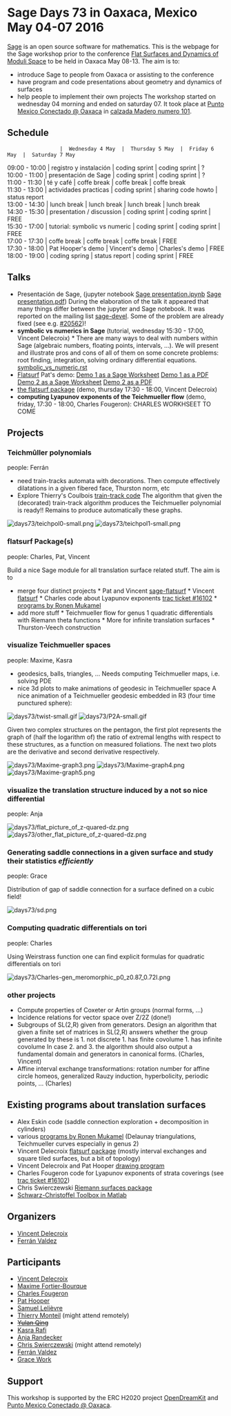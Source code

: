 

# Sage Days 73 in Oaxaca, Mexico May 04-07 2016

<a class="http" href="http://sagemath.org">Sage</a> is an open source software for mathematics. This is the webpage for the Sage workshop prior to the conference <a class="http" href="http://www.birs.ca/events/2016/5-day-workshops/16w5010">Flat Surfaces and Dynamics of Moduli Space</a> to be held in Oaxaca May 08-13. The aim is to: 

* introduce Sage to people from Oaxaca or assisting to the conference 
* have program and code presentations about geometry and dynamics of surfaces 
* help people to implement their own projects 
The workshop started on wednesday 04 morning and ended on saturday 07. It took place at <a class="http" href="http://www.pmc.gob.mx/">Punto Mexico Conectado @ Oaxaca</a> in <a class="https" href="https://www.google.com.mx/maps/place/Punto+M%C3%A9xico+Conectado+Oaxaca/@17.0630565,-96.7325754,19z/data=!4m2!3m1!1s0x85c722148d9070eb:0x431c6d96d211d5b5">calzada Madero numero 101</a>. 


## Schedule
                     |  Wednesday 4 May  |  Thursday 5 May  |  Friday 6 May  |  Saturday 7 May 
 09:00 - 10:00  |  registro y instalación         |  coding sprint                  |  coding sprint                |  ?                             
 10:00 - 11:00  |  presentación de Sage           |  coding sprint                  |  coding sprint                |  ?                             
 11:00 - 11:30  |  té y café             |  coffe break           |  coffe break         |  coffe break          
 11:30 - 13:00  |  actividades practicas          |  coding sprint                  |  sharing code howto           |  status report                 
 13:00 - 14:30  |  lunch break           |  lunch break           |  lunch break         |  lunch break          
 14:30 - 15:30  |  presentation / discussion      |  coding sprint                  |  coding sprint                |  FREE                          
 15:30 - 17:00  |  tutorial: symbolic vs numeric  |  coding sprint                  |  coding sprint                |  FREE                          
 17:00 - 17:30  |  coffe break           |  coffe break           |  coffe break         |  FREE                          
 17:30 - 18:00  |  Pat Hooper's demo              |  Vincent's demo                 |  Charles's demo               |  FREE                          
 18:00 - 19:00  |  coding spring                  |  status report                  |  coding sprint                |  FREE                          


## Talks

* Presentación de Sage, (jupyter notebook <a href="days73/Sage presentation.ipynb">Sage presentation.ipynb</a> <a href="days73/Sage presentation.pdf">Sage presentation.pdf</a>) During the elaboration of the talk it appeared that many things differ between the jupyter and Sage notebook. It was reported on the mailing list <a class="https" href="https://groups.google.com/forum/#!topic/sage-devel/OO64qyj65oo">sage-devel</a>. Some of the problem are already fixed (see e.g. <a class="http" href="http://trac.sagemath.org/ticket/20562">#20562</a>)! 
* **symbolic vs numerics in Sage** (tutorial, wednesday 15:30 - 17:00, Vincent Delecroix) 
      * There are many ways to deal with numbers within Sage (algebraic numbers, floating points, intervals, ...). We will present and illustrate pros and cons of all of them on some concrete problems: root finding, integration, solving ordinary differential equations.  <a href="days73/symbolic_vs_numeric.rst">symbolic_vs_numeric.rst</a> 
* <a class="https" href="https://github.com/videlec/sage-flatsurf">Flatsurf</a> Pat's demo: <a href="days73/Hooper-sage_days_73-demo1.sws">Demo 1 as a Sage Worksheet</a> <a href="days73/Hooper-sage_days_73-demo1.pdf">Demo 1 as a PDF</a> <a href="days73/Hooper-sage_days_73-demo2.sws">Demo 2 as a Sage Worksheet</a> <a href="days73/Hooper-sage_days_73-demo2.pdf">Demo 2 as a PDF</a> 
* <a class="http" href="http://www.labri.fr/perso/vdelecro/flatsurf.html">the flatsurf package</a> (demo, thursday 17:30 - 18:00, Vincent Delecroix) 
* **computing Lyapunov exponents of the Teichmueller flow** (demo, friday, 17:30 - 18:00, Charles Fougeron): CHARLES WORKHSEET TO COME 

## Projects


### Teichmûller polynomials

people: Ferrán 

* need train-tracks automata with decorations. Then compute effectively dilatations in a given fibered face, Thurston norm, etc 
* Explore Thierry's Coulbois <a class="https" href="https://github.com/coulbois/sage-train-track">train-track code</a> 
The algorithm that given the (decorated) train-track algorithm produces the Teichmueller polynomial is ready!! Remains to produce automatically these graphs. 

![days73/teichpol0-small.png](days73/teichpol0-small.png)  ![days73/teichpol1-small.png](days73/teichpol1-small.png) 


### flatsurf Package(s)

people: Charles, Pat, Vincent 

Build a nice Sage module for all translation surface related stuff. The aim is to 

* merge four distinct projects 
      * Pat and Vincent <a class="https" href="https://github.com/videlec/sage-flatsurf">sage-flatsurf</a> 
      * Vincent <a class="http" href="http://www.labri.fr/perso/vdelecro/flatsurf.html">flatsurf</a> 
      * Charles code about Lyapunov exponents <a class="http" href="http://trac.sagemath.org/ticket/16102">trac ticket #16102</a> 
      * <a class="http" href="http://math.rice.edu/~rm51/">programs by Ronen Mukamel</a> 
* add more stuff 
      * Teichmueller flow for genus 1 quadratic differentials with Riemann theta functions 
      * More for infinite translation surfaces 
      * Thurston-Veech construction 

### visualize Teichmueller spaces

people: Maxime, Kasra 

* geodesics, balls, triangles, ... Needs computing Teichmueller maps, i.e. solving PDE 
* nice 3d plots to make animations of geodesic in Teichmueller space 
A nice animation of a Teichmueller geodesic embedded in R3 (four time punctured sphere):  

![days73/twist-small.gif](days73/twist-small.gif)  ![days73/P2A-small.gif](days73/P2A-small.gif) 

Given two complex structures on the pentagon, the first plot represents the graph of (half the logarithm of) the ratio of extremal lengths with respect to these structures, as a function on measured foliations. The next two plots are the derivative and second derivative respectively. 

![days73/Maxime-graph3.png](days73/Maxime-graph3.png)  ![days73/Maxime-graph4.png](days73/Maxime-graph4.png)  ![days73/Maxime-graph5.png](days73/Maxime-graph5.png) 


### visualize the translation structure induced by a not so nice differential

people: Anja 

![days73/flat_picture_of_z-quared-dz.png](days73/flat_picture_of_z-quared-dz.png) ![days73/other_flat_picture_of_z-quared-dz.png](days73/other_flat_picture_of_z-quared-dz.png) 


### Generating saddle connections in a given surface and study their statistics *efficiently*

people: Grace 

Distribution of gap of saddle connection for a surface defined on a cubic field! 

![days73/sd.png](days73/sd.png) 


### Computing quadratic differentials on tori

people: Charles 

Using Weirstrass function one can find explicit formulas for quadratic differentials on tori 

![days73/Charles-gen_meromorphic_p0_z0.87_0.72I.png](days73/Charles-gen_meromorphic_p0_z0.87_0.72I.png) 


### other projects

* Compute properties of Coxeter or Artin groups (normal forms, ...) 
* Incidence relations for vector space over Z/2Z (done!) 
* Subgroups of SL(2,R) given from generators. Design an algorithm that given a finite set of matrices in SL(2,R) answers whether the group generated by these is 
         1. not discrete 
         1. has finite covolume 
         1. has infinite covolume In case 2. and 3. the algorithm should also output a fundamental domain and generators in canonical forms. (Charles, Vincent) 
* Affine interval exchange transformations: rotation number for affine circle homeos, generalized Rauzy induction, hyperbolicity, periodic points, ... (Charles) 

## Existing programs about translation surfaces

* Alex Eskin code (saddle connection exploration + decomposition in cylinders) 
* various <a class="http" href="http://math.rice.edu/~rm51/">programs by Ronen Mukamel</a> (Delaunay triangulations, Teichmueller curves especially in genus 2) 
* Vincent Delecroix <a class="http" href="http://www.labri.fr/perso/vdelecro/flatsurf.html">flatsurf package</a> (mostly interval exchanges and square tiled surfaces, but a bit of topology) 
* Vincent Delecroix and Pat Hooper <a class="https" href="https://github.com/videlec/sage-flatsurf">drawing program</a> 
* Charles Fougeron code for Lyapunov exponents of strata coverings (see <a class="http" href="http://trac.sagemath.org/ticket/16102">trac ticket #16102</a>) 
* Chris Swierczewski <a class="https" href="https://github.com/abelfunctions/abelfunctions">Riemann surfaces package</a> 
* <a class="http" href="http://www.math.udel.edu/~driscoll/SC/">Schwarz-Christoffel Toolbox in Matlab</a> 

## Organizers

* <a class="http" href="http://www.labri.fr/perso/vdelecro/">Vincent Delecroix</a> 
* <a class="http" href="http://www.matmor.unam.mx/~ferran/">Ferrán Valdez</a> 

## Participants

* <a class="http" href="http://www.labri.fr/perso/vdelecro/">Vincent Delecroix</a> 
* <a class="https" href="https://www.math.toronto.edu/cms/fortier-bourque-maxime/">Maxime Fortier-Bourque</a> 
* <a class="https" href="https://webusers.imj-prg.fr/~charles.fougeron/">Charles Fougeron</a> 
* <a class="http" href="http://wphooper.com/">Pat Hooper</a> 
* <a class="http" href="http://www.math.u-psud.fr/~lelievre/">Samuel Lelièvre</a> 
* <a class="http" href="http://monteil.perso.math.cnrs.fr/">Thierry Monteil</a> (might attend remotely) 
* ~~<a class="https" href="https://sites.google.com/site/yulanqing/">Yulan Qing</a>~~ 
* <a class="http" href="http://www.math.toronto.edu/~rafi/">Kasra Rafi</a> 
* <a class="http" href="http://www.math.kit.edu/iag3/~randecker/">Anja Randecker</a> 
* <a class="http" href="http://www.cswiercz.info/">Chris Swierczewski</a> (might attend remotely) 
* <a class="http" href="http://www.matmor.unam.mx/~ferran/">Ferrán Valdez</a> 
* <a class="http" href="http://www.math.uiuc.edu/~work2/">Grace Work</a> 

## Support

This workshop is supported by the ERC H2020 project <a class="http" href="http://opendreamkit.org/">OpenDreamKit</a> and <a class="http" href="http://www.pmc.gob.mx/">Punto Mexico Conectado @ Oaxaca</a>. 
